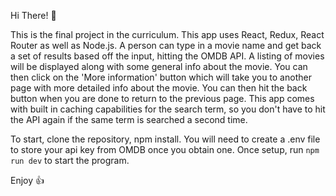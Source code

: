 Hi There! :wave:

This is the final project in the curriculum.  This app uses React, Redux, React Router as well as Node.js.  A person can type in a movie name and get back a set of results based off the input, hitting the OMDB API.  A listing of movies will be displayed along with some general info about the movie.  You can then click on the 'More information' button which will take you to another page with more detailed info about the movie.  You can then hit the back button when you are done to return to the previous page.  This app comes with built in caching capabilities for the search term, so you don't have to hit the API again if the same term is searched a second time.

To start, clone the repository, npm install.  You will need to create a .env file to store your api key from OMDB once you obtain one.  Once setup, run `npm run dev` to start the program.

Enjoy :thumbsup: